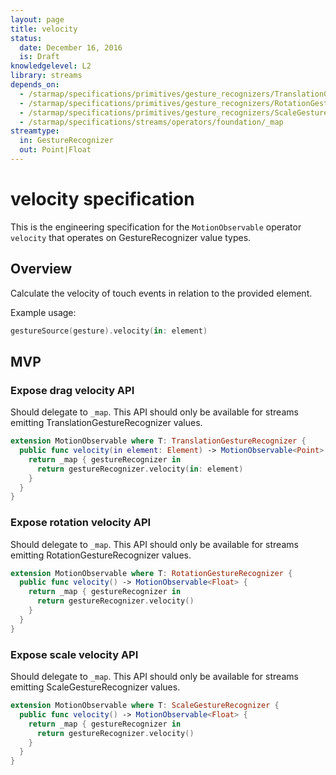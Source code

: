 ```yaml
---
layout: page
title: velocity
status:
  date: December 16, 2016
  is: Draft
knowledgelevel: L2
library: streams
depends_on:
  - /starmap/specifications/primitives/gesture_recognizers/TranslationGestureRecognizer
  - /starmap/specifications/primitives/gesture_recognizers/RotationGestureRecognizer
  - /starmap/specifications/primitives/gesture_recognizers/ScaleGestureRecognizer
  - /starmap/specifications/streams/operators/foundation/_map
streamtype:
  in: GestureRecognizer
  out: Point|Float
---
```


# velocity specification

This is the engineering specification for the `MotionObservable` operator `velocity` that operates
on GestureRecognizer value types.

## Overview

Calculate the velocity of touch events in relation to the provided element.

Example usage:

```swift
gestureSource(gesture).velocity(in: element)
```

## MVP

### Expose drag velocity API

Should delegate to `_map`. This API should only be available for streams emitting
TranslationGestureRecognizer values.

```swift
extension MotionObservable where T: TranslationGestureRecognizer {
  public func velocity(in element: Element) -> MotionObservable<Point> {
    return _map { gestureRecognizer in
      return gestureRecognizer.velocity(in: element)
    }
  }
}
```

### Expose rotation velocity API

Should delegate to `_map`. This API should only be available for streams emitting
RotationGestureRecognizer values.

```swift
extension MotionObservable where T: RotationGestureRecognizer {
  public func velocity() -> MotionObservable<Float> {
    return _map { gestureRecognizer in
      return gestureRecognizer.velocity()
    }
  }
}
```

### Expose scale velocity API

Should delegate to `_map`. This API should only be available for streams emitting
ScaleGestureRecognizer values.

```swift
extension MotionObservable where T: ScaleGestureRecognizer {
  public func velocity() -> MotionObservable<Float> {
    return _map { gestureRecognizer in
      return gestureRecognizer.velocity()
    }
  }
}
```
